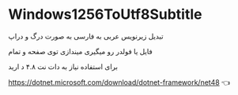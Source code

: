 # Windows1256ToUtf8Subtitle
تبدیل زیرنویس عربی به فارسی به صورت درگ و دراپ

فایل یا فولدر رو میگیری میندازی توی صفحه و تمام

برای استفاده نیاز به دات نت ۴.۸ د ارید

https://dotnet.microsoft.com/download/dotnet-framework/net48 👈

